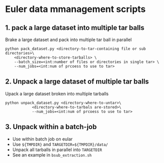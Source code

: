 # Euler data mmanagement scripts

## 1. pack a large dataset into multiple tar balls 
Brake a large dataset and pack into multiple tar ball in parallel 

```
python pack_dataset.py <directory-to-tar-containing file or sub directories>\
    <directory-where-to-store-tarballs> \
    --batch_size=<int:number of files or directories in single tar> \
    --num_jobs=<int:num of prcoess to use to tar>
```

## 2. Unpack a large dataset of multiple tar balls 
Upack a large dataset broken into multiple tarballs 

```
python unpack_dataset.py <directory-where-to-untar>\
            <directory-where-to-tarbals are-stored>\
            --num_jobs=<int:num of prcoess to use to tar>
```

## 3. Unpack within a batch-job
  - Use within batch job on eular
  - Use `${TMPDIR}` and `TARGETDIR=${TMPDIR}/data/`
  - Unpack all tarballs in parallel into `TARGETDIR`
  - See an example in `bsub_extraction.sh`
